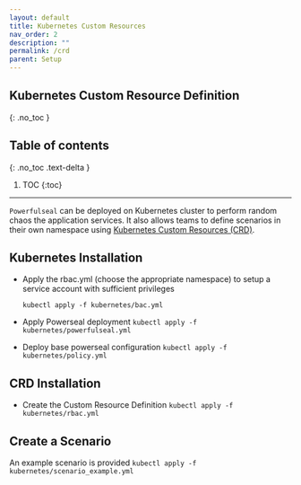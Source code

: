 ```yaml
---
layout: default
title: Kubernetes Custom Resources
nav_order: 2
description: ""
permalink: /crd
parent: Setup
---
```


## Kubernetes Custom Resource Definition
{: .no_toc }

## Table of contents
{: .no_toc .text-delta }

1. TOC
{:toc}

---

`Powerfulseal` can be deployed on Kubernetes cluster to perform random chaos the application services.
It also allows teams to define scenarios in their own namespace using [Kubernetes Custom Resources (CRD)](https://kubernetes.io/docs/concepts/extend-kubernetes/api-extension/custom-resources/).

## Kubernetes Installation

- Apply the rbac.yml (choose the appropriate namespace) to setup a service account with sufficient privileges

  `kubectl apply -f kubernetes/bac.yml`

- Apply Powerseal deployment
  `kubectl apply -f kubernetes/powerfulseal.yml`

- Deploy base powerseal configuration
  `kubectl apply -f kubernetes/policy.yml`

## CRD Installation

- Create the Custom Resource Definition
    `kubectl apply -f kubernetes/rbac.yml`

## Create a Scenario

An example scenario is provided
    `kubectl apply -f kubernetes/scenario_example.yml`
